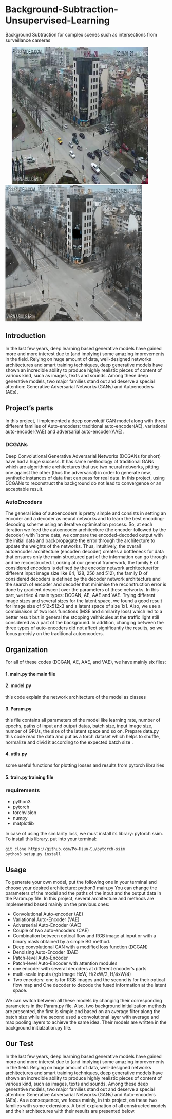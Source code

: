 # Background-Subtraction-Unsupervised-Learning
Background Subtraction for complex scenes such as intersections from surveillance cameras

<p float="center">
  <img src="images/0_in.jpg" width="425" hspace="20"/>
  <img src="images/15000_bg.jpg" width="425" /> 
</p>


## Introduction
In the last few years, deep learning based generative models have gained more and more interest due to (and implying) some amazing improvements in the field. Relying on huge amount of data, well-designed networks architectures and smart training techniques, deep generative models have shown an incredible ability to produce highly realistic pieces of content of various kind, such as images, texts and sounds. Among these deep generative models, two major families stand out and deserve a special attention: Generative Adversarial Networks (GANs) and Autoencoders (AEs).

## Project’s parts
In this project, I implemented a deep convolutif GAN model along with three different families of Auto-encoders: traditional auto-encoder(AE), variational auto-encoder(VAE) and adversarial auto-encoder(AAE).

### DCGANs
Deep Convolutional Generative Adversarial Networks (DCGANs for short) have had a huge success. It has same methodlogy of traditional GANs which are algorithmic architectures that use two neural networks, pitting one against the other (thus the adversarial) in order to generate new, synthetic instances of data that can pass for real data. In this project, using DCGANs to reconstruct the background do not lead to convergence or an acceptable result.

### AutoEncoders
The general idea of autoencoders is pretty simple and consists in setting an encoder and a decoder as neural networks and to learn the best encoding- decoding scheme using an iterative optimisation process. So, at each iteration we feed the autoencoder architecture (the encoder followed by the decoder) with
1some data, we compare the encoded-decoded output with the initial data and backpropagate the error through the architecture to update the weights of the
networks. Thus, intuitively, the overall autoencoder architecture (encoder+decoder) creates a bottleneck for data that ensures only the main structured part
of the information can go through and be reconstructed. Looking at our general framework, the family E of considered encoders is defined by the encoder network architecture(for different input image size like 64, 128, 256 and 512), the family D of considered decoders is defined by the decoder network architecture
and the search of encoder and decoder that minimise the reconstruction error is done by gradient descent over the parameters of these networks.
In this part, we tried 4 main types: DCGAN, AE, AAE and VAE. Trying different image sizes and several sizes for the latent space, we found a good result for image size of 512x512x3 and a latent space of size 1x1. Also, we use a combinaison of two loss functions (MSE and similarity loss) which led to a better result but in general the stopping vehhicules at the traffic light still considered as a part of the background. In addition, changing between the three types of auto-encoders did not affect significantly the results, so we focus precisly on the traditional autoencoders.

## Organization
For all of these codes (DCGAN, AE, AAE, and VAE), we have mainly six files:
#### 1. main.py the main file
#### 2. model.py 
this code explain the network architecture of the model as classes
#### 3. Param.py 
this file contains all parameters of the model like learning rate, number of epochs, paths of input and output datas, batch size, input image size, number of GPUs, the size of the latent space and so on. Prepare data.py this code read the data and put as a torch dataset which helps to shuffle, normalize and divid it according to the expected batch size .
#### 4. utils.py 
some useful functions for plotting losses and results from pytorch librairies
#### 5. train.py training file

### requirements
- python3
- pytorch
- torchvision
- numpy
- matplotlib

In case of using the similarity loss, we must install its library: pytorch ssim. To install this library, put into your terminal:
```
git clone https://github.com/Po-Hsun-Su/pytorch-ssim
python3 setup.py install
```

## Usage
To generate your own model, put the following one in your terminal and choose your desired architecture: python3 main.py
You can change the parameters of the model and the paths of the input and the output data in the Param.py file.
In this project, several architecture and methods are implemented based mainly on the previous ones:
- Convolutional Auto-encoder (AE)
- Variational Auto-Encoder (VAE)
- Adverserial Auto-Encoder (AAE)
- Couple of two auto-encoders (CAE)
- Combination between optical flow and RGB image at input or with a binary mask obtained by a simple BG method.
- Deep convolutional GAN with a modified loss function (DCGAN)
- Denoising Auto-Encoder (DAE)
- Patch-level Auto-Encoder
- Patch-level Auto-Encoder with attention modules
- one encoder with several decoders at different encoder’s parts
- multi-scale inputs (rgb image HxW, H/2xW/2, H/4xW/4)
- Two encoders: one is for RGB images and the second is for their optical flow map and One decoder to decode the fused information at the latent space.

We can switch between all these models by changing their corresponding parameters in the Param.py file.
Also, two background initialization methods are presented, the first is simple and based on an average filter along the batch size while the second used a convolutional layer with average and max pooling layers to achieve the same idea. Their models are written in the background initialzation.py file.

## Our Test
In the last few years, deep learning based generative models have gained more and more interest due to (and implying) some amazing improvements in the field. Relying on huge amount of data, well-designed networks architectures and smart training techniques, deep generative models have shown an incredible ability to produce highly realistic pieces of content of various kind, such as images, texts and sounds. Among these deep generative models, two major families stand out and deserve a special attention: Generative Adversarial Networks (GANs) and Auto-encoders (AEs). As a consequence, we focus mainly, in this project, on these two families with some extensions. A brief explanation of all constructed models and their architectures with their results are presented below.
